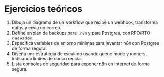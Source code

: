 # Ejercicios teóricos

1) Dibuja un diagrama de un workflow que recibe un webhook, transforma datos y envía un correo.
2) Define un plan de backups para `.n8n` y para Postgres, con RPO/RTO deseados.
3) Especifica variables de entorno mínimas para levantar n8n con Postgres de forma segura.
4) Diseña una estrategia de escalado usando queue mode y runners, indicando límites de concurrencia.
5) Lista controles de seguridad para exponer n8n en internet de forma segura.
